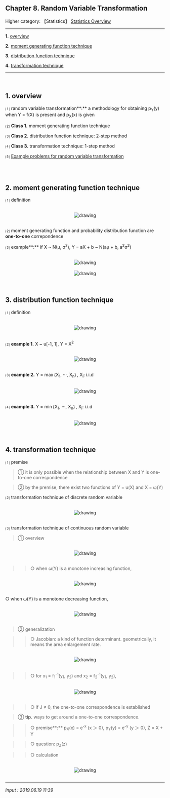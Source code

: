 ## **Chapter 8. Random Variable Transformation**

Higher category: 【Statistics】 [Statistics Overview](https://jb243.github.io/pages/1641)

---

**1.** [overview](#1-overview)

**2.** [moment generating function technique](#2-moment-generting-function-technique)

**3.** [distribution function technique](#3-distribution-function-technique)

**4.** [transformation technique](#4-transformation-technique)

---

<br>

## **1. overview**

⑴ random variable transformation**:** a methodology for obtaining p<sub>Y</sub>(y) when Y = f(X) is present and p<sub>X</sub>(x) is given 

⑵ **Class 1.** moment generating function technique

⑶ **Class 2.** distribution function technique: 2-step method

⑷ **Class 3.** transformation technique: 1-step method

⑸ [Example problems for random variable transformation](https://blog.kakaocdn.net/dn/GRX50/btsLLTmhsme/ykkL58AhVYqLyHhZ1oKxX0/%E1%84%92%E1%85%AA%E1%86%A8%E1%84%85%E1%85%B2%E1%86%AF%E1%84%87%E1%85%A7%E1%86%AB%E1%84%89%E1%85%AE%E1%84%87%E1%85%A7%E1%86%AB%E1%84%92%E1%85%AA%E1%86%AB%2017%E1%84%8C%E1%85%A6.pdf?attach=1&knm=tfile.pdf)

<br>

<br>

## **2. moment generating function technique**

⑴ definition

<br>
<center>
<img src="https://img1.daumcdn.net/thumb/R1280x0/?scode=mtistory2&fname=https%3A%2F%2Fblog.kakaocdn.net%2Fdn%2FkJIyf%2FbtrhTLlhh7D%2FegIe7lEfsdKK0Uxve22uMk%2Fimg.png" alt="drawing"/>
</center>
  <br>

⑵ moment generating function and probability distribution function are **one-to-one** correpondence

⑶ example**:** if X ~ N(μ, σ<sup>2</sup>), Y = aX + b ~ N(aμ + b, a<sup>2</sup>σ<sup>2</sup>)

<br>
<center>
<img src="https://img1.daumcdn.net/thumb/R1280x0/?scode=mtistory2&fname=https%3A%2F%2Fblog.kakaocdn.net%2Fdn%2FdxqH95%2FbtrhVC2c0k8%2FVM1fkgAAPIxowj1ZIQVPe0%2Fimg.png" alt="drawing"/>
</center>
  <br>
<center>
<img src="https://img1.daumcdn.net/thumb/R1280x0/?scode=mtistory2&fname=https%3A%2F%2Fblog.kakaocdn.net%2Fdn%2FxzSlN%2FbtrhVYKQPxJ%2Flhq4S19YkLeDGrjtcTygHk%2Fimg.png" alt="drawing"/>
</center>
  <br>

<br>

## **3. distribution function technique** 

⑴ definition

<br>
<center>
<img src="https://img1.daumcdn.net/thumb/R1280x0/?scode=mtistory2&fname=https%3A%2F%2Fblog.kakaocdn.net%2Fdn%2FbguaDJ%2FbtrhUiiRNks%2FAiFaAfCW9uvLgySxHyadF1%2Fimg.png" alt="drawing"/>
</center>
  <br>

⑵ **example 1.** X ~ u[-1, 1], Y = X<sup>2</sup>

<br>
<center>
<img src="https://img1.daumcdn.net/thumb/R1280x0/?scode=mtistory2&fname=https%3A%2F%2Fblog.kakaocdn.net%2Fdn%2FbY45fw%2FbtrhUW021qG%2FG6XFqIlZM6AChpX7tAADk1%2Fimg.png" alt="drawing"/>
</center>
  <br>

⑶ **example 2.** Y = max｛X<sub>1</sub>, ···, X<sub>n</sub>｝, X<sub>i</sub>: i.i.d 

<br>
<center>
<img src="https://img1.daumcdn.net/thumb/R1280x0/?scode=mtistory2&fname=https%3A%2F%2Fblog.kakaocdn.net%2Fdn%2FYEP3B%2FbtrhSNqU0ET%2FzH4xSkLuGIOoovSPv7EBKK%2Fimg.png" alt="drawing"/>
</center>
  <br>

⑷ **example 3.** Y = min｛X<sub>1</sub>, ···, X<sub>n</sub>｝, X<sub>i</sub>: i.i.d 

<br>
<center>
<img src="https://img1.daumcdn.net/thumb/R1280x0/?scode=mtistory2&fname=https%3A%2F%2Fblog.kakaocdn.net%2Fdn%2FclQ6OY%2FbtrhWJNrO22%2FKdULKap9OXGkzpAwc8EzDk%2Fimg.png" alt="drawing"/>
</center>
  <br>

<br>

## **4. transformation technique**

⑴ premise 

> ① it is only possible when the relationship between X and Y is one-to-one correspondence 

> ② by the premise, there exist two functions of Y = u(X) and X = ω(Y)

⑵ transformation technique of discrete random variable

<br>
<center>
<img src="https://img1.daumcdn.net/thumb/R1280x0/?scode=mtistory2&fname=https%3A%2F%2Fblog.kakaocdn.net%2Fdn%2FtqSXa%2FbtrhUkHR1d4%2FxfnMh0mrnTqV2P4DTqU8Mk%2Fimg.png" alt="drawing"/>
</center>
  <br>

⑶ transformation technique of continuous random variable 

> ① overview

<br>
<center>
<img src="https://img1.daumcdn.net/thumb/R1280x0/?scode=mtistory2&fname=https%3A%2F%2Fblog.kakaocdn.net%2Fdn%2FdIrvJB%2FbtrhSMFC1Bp%2F9cz4pCd67L8HktTxJSFGB0%2Fimg.png" alt="drawing"/>
</center>
  <br>

>> ○ when ω(Y) is a monotone increasing function, 

<br>
<center>
<img src="https://img1.daumcdn.net/thumb/R1280x0/?scode=mtistory2&fname=https%3A%2F%2Fblog.kakaocdn.net%2Fdn%2FcfmZt4%2FbtrhTbSjBv7%2FyVKRG0ApP8xGQ38Z5L3Bk0%2Fimg.png" alt="drawing"/>
</center>
  <br>

○ when ω(Y) is a monotone decreasing function, 

<br>
<center>
<img src="https://img1.daumcdn.net/thumb/R1280x0/?scode=mtistory2&fname=https%3A%2F%2Fblog.kakaocdn.net%2Fdn%2FYuGKQ%2FbtrhUUIOkdI%2FMjOfUdnHvQptVYxk9JJfxk%2Fimg.png" alt="drawing"/>
</center>
  <br>

> ② generalization 

>> ○ Jacobian: a kind of function determinant. geometrically, it means the area enlargement rate.

<br>
<center>
<img src="https://img1.daumcdn.net/thumb/R1280x0/?scode=mtistory2&fname=https%3A%2F%2Fblog.kakaocdn.net%2Fdn%2FbmRfQ1%2FbtrhS0pWIJX%2FbRiV0kJZxYWVuE9w0WkIl1%2Fimg.png" alt="drawing"/>
</center>
  <br>

>> ○ for x<sub>1</sub> = f<sub>1</sub><sup>-1</sup>(y<sub>1</sub>, y<sub>2</sub>) and x<sub>2</sub> = f<sub>2</sub><sup>-1</sup>(y<sub>1</sub>, y<sub>2</sub>),

<br>
<center>
<img src="https://img1.daumcdn.net/thumb/R1280x0/?scode=mtistory2&fname=https%3A%2F%2Fblog.kakaocdn.net%2Fdn%2FIwbTs%2FbtrhUjhLD5w%2FEJ0xY13PETUKEEfUJa9hW1%2Fimg.png" alt="drawing"/>
</center>
  <br>

>> ○ if J ≠ 0, the one-to-one correspondence is established

> ③ **tip.** ways to get around a one-to-one correspondence.

>> ○ premise**:** p<sub>X</sub>(x) = e<sup>-x</sup> (x ＞ 0), p<sub>Y</sub>(y) = e<sup>-y</sup> (y ＞ 0), Z = X + Y

>> ○ question: p<sub>Z</sub>(z)

>> ○ calculation

<br>
<center>
<img src="https://img1.daumcdn.net/thumb/R1280x0/?scode=mtistory2&fname=https%3A%2F%2Fblog.kakaocdn.net%2Fdn%2Fbgb2VB%2FbtrhUVgDXeH%2FeOKMALxzeMaYIE6b8j1B61%2Fimg.png" alt="drawing"/>
</center>
  <br>

---

*Input : 2019.06.19 11:39*
